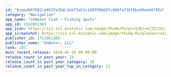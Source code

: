 ```yaml
---
id: "0ceed98f082ca9837e2bdc3eb72a53c149359b697c880faf36f0be80ee66785d"
category: "Navigation"
app_name: "onWater Fish - Fishing Spots"
app_id: 1551861363
app_icon: https://is1-ssl.mzstatic.com/image/thumb/Purple126/v4/22/19/2b/22192bdd-a00b-3f1e-e3d4-f6c963e2bb15/AppIcon-0-0-1x_U007emarketing-0-7-0-85-220.png/1024x1024bb.png
app_screenshot: https://is1-ssl.mzstatic.com/image/thumb/PurpleSource126/v4/6b/f0/45/6bf045d2-595b-ee7e-cf78-38219ac1953b/de8f5e3f-3415-4ad4-b716-c4c0174c55ab_01.jpeg/1242x2208bb.png
publisher_id: 1551861365
publisher_name: "OnWater, LLC"
rank: 205
most_recent_release: 2024-01-28 00:00:00
release_count_in_past_year: 29
release_count_in_past_year_category: 10
release_count_in_past_year_top_in_category: 21
---
```

